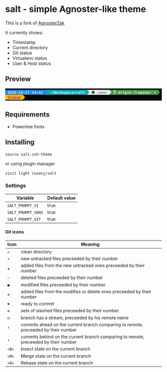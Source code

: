 # salt - simple Agnoster-like theme
This is a fork of [AgnosterZak](https://github.com/zakaziko99/agnosterzak-ohmyzsh-theme)

It currently shows:
- Timestamp
- Current directory
- Git status
- Virtualenv status
- User & Host status

## Preview
![Preview](img/prompt.png)


## Requirements
 - Powerline fonts

## Installing

```shell script
source salt.zsh-theme
```

or using plugin manager 

```shell script
zinit light rozenj/salt
```

### Settings
|Variable          |Default value|
|------------------|-------------|
|`SALT_PROMPT_VI`  |true         |
|`SALT_PROMPT_VENV`|true         |
|`SALT_PROMPT_GIT` |true         |


#### Git icons
|Icon|Meaning
|----|-------|
|`✔`|clean directory
|`☀`|new untracked files preceeded by their number
|`✚`|added files from the new untracked ones preceeded by their number
|`‒`|deleted files preceeded by their number
|`●`|modified files preceeded by their number
|`±`|added files from the modifies or delete ones preceeded by their number
|`⚑`|ready to commit
|`⚙`|sets of stashed files preceeded by their number
|`☊`|branch has a stream, preceeded by his remote name
|`↑`|commits ahead on the current branch comparing to remote, preceeded by their number
|`↓`|commits behind on the current branch comparing to remote, preceeded by their number
|`<B>`|bisect state on the current branch
|`>M<`|Merge state on the current branch
|`>R>`|Rebase state on the current branch
